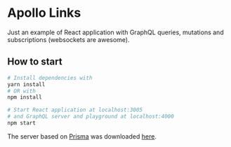 # Apollo Links

Just an example of React application with GraphQL queries, mutations and subscriptions (websockets are awesome).

## How to start
``` bash
# Install dependencies with
yarn install
# OR with
npm install

# Start React application at localhost:3005
# and GraphQL server and playground at localhost:4000
npm start
```
The server based on [Prisma](https://github.com/graphcool/prisma) was downloaded [here](https://codeload.github.com/howtographql/react-apollo/tar.gz/starter).
